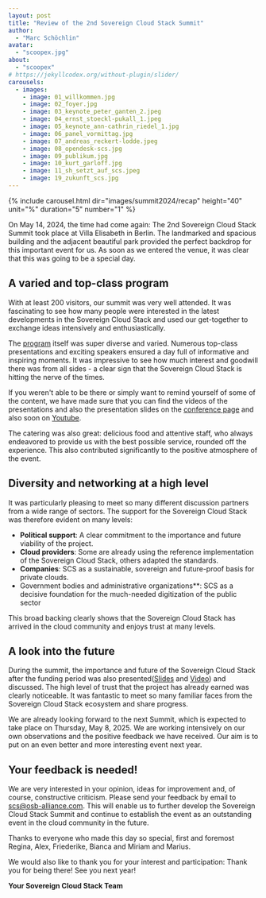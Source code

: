 ```yaml
---
layout: post
title: "Review of the 2nd Sovereign Cloud Stack Summit"
author:
  - "Marc Schöchlin"
avatar:
  - "scoopex.jpg"
about:
  - "scoopex"
# https://jekyllcodex.org/without-plugin/slider/
carousels:
  - images:
    - image: 01_willkommen.jpg
    - image: 02_foyer.jpg
    - image: 03_keynote_peter_ganten_2.jpeg
    - image: 04_ernst_stoeckl-pukall_1.jpeg
    - image: 05_keynote_ann-cathrin_riedel_1.jpg
    - image: 06_panel_vormittag.jpg
    - image: 07_andreas_reckert-lodde.jpeg
    - image: 08_opendesk-scs.jpg
    - image: 09_publikum.jpg
    - image: 10_kurt_garloff.jpg
    - image: 11_sh_setzt_auf_scs.jpeg
    - image: 19_zukunft_scs.jpg
---
```


{% include carousel.html dir="images/summit2024/recap" height="40" unit="%" duration="5" number="1" %}

On May 14, 2024, the time had come again: The 2nd Sovereign Cloud Stack Summit took place at Villa Elisabeth in Berlin. The landmarked and spacious building and the adjacent beautiful park provided the perfect backdrop for this important event for us. As soon as we entered the venue, it was clear that this was going to be a special day.

## A varied and top-class program

With at least 200 visitors, our summit was very well attended. It was fascinating to see how many people were interested in the latest developments in the Sovereign Cloud Stack and used our get-together to exchange ideas intensively and enthusiastically.

The [program](https://scs.community/de/summit2024/) itself was super diverse and varied. Numerous top-class presentations and exciting speakers ensured a day full of informative and inspiring moments. It was impressive to see how much interest and goodwill there was from all sides - a clear sign that the Sovereign Cloud Stack is hitting the nerve of the times.

If you weren't able to be there or simply want to remind yourself of some of the content,
we have made sure that you can find the videos of the presentations and also the presentation slides on the [conference page](https://scs.community/de/summit2024/) and also soon on [Youtube](https://www.youtube.com/@sovereigncloudstack).

The catering was also great: delicious food and attentive staff, who always endeavored to provide us with the best possible service, rounded off the experience. This also contributed significantly to the positive atmosphere of the event.


## Diversity and networking at a high level

It was particularly pleasing to meet so many different discussion partners from a wide range of sectors. The support for the Sovereign Cloud Stack was therefore evident on many levels:

- **Political support**: A clear commitment to the importance and future viability of the project.
- **Cloud providers**: Some are already using the reference implementation of the Sovereign Cloud Stack, others adapted the standards.
- **Companies**: SCS as a sustainable, sovereign and future-proof basis for private clouds.
- Government bodies and administrative organizations**: SCS as a decisive foundation for the much-needed digitization of the public sector

This broad backing clearly shows that the Sovereign Cloud Stack has arrived in the cloud community and enjoys trust at many levels.


## A look into the future

During the summit, the importance and future of the Sovereign Cloud Stack after the funding period was also presented([Slides](slides/22_ganten_Zukunft-SCS-20240514.pdf) and [Video](TODO)) and discussed. The high level of trust that the project has already earned was clearly noticeable. It was fantastic to meet so many familiar faces from the Sovereign Cloud Stack ecosystem and share progress.

We are already looking forward to the next Summit, which is expected to take place on Thursday, May 8, 2025. We are working intensively on our own observations and the positive feedback we have received. Our aim is to put on an even better and more interesting event next year.

## Your feedback is needed!

We are very interested in your opinion, ideas for improvement and, of course, constructive criticism. Please send your feedback by email to [scs@osb-alliance.com](mailto:scs@osb-alliance.com). This will enable us to further develop the Sovereign Cloud Stack Summit and continue to establish the event as an outstanding event in the cloud community in the future.

Thanks to everyone who made this day so special, first and foremost Regina, Alex, Friederike, Bianca and Miriam and Marius.

We would also like to thank you for your interest and participation: Thank you for being there! See you next year!

**Your Sovereign Cloud Stack Team**

